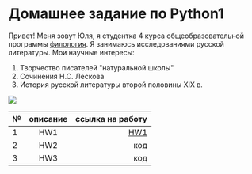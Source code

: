 # Домашнее задание по Python1
Привет! Меня зовут Юля, я студентка 4 курса общеобразовательной программы [филология](https://www.hse.ru/ba/philology/). Я занимаюсь исследованиями русской литературы. Мои научные интересы: 
1. Творчество писателей "натуральной школы"
2. Сочинения Н.С. Лескова
4. История русской литературы второй половины XIX в.

![](https://vignette.wikia.nocookie.net/hibike-euphonium/images/a/a6/Asu11.png/revision/latest?cb=20150510132242)

№|описание|ссылка на работу
---|:---:|---:
1|HW1|[HW1](https://github.com/juliakimjk/python-dh-hw/HW1.ipynb)
2|HW2|код
3|HW3|код
